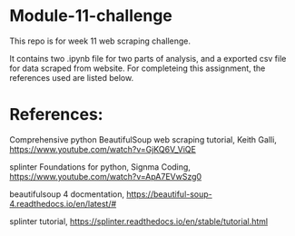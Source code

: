 # Module-11-challenge
This repo is for week 11 web scraping challenge.

It contains two .ipynb file for two parts of analysis, and a exported csv file for data scraped from website. For completeing this assignment, the references used are listed below.

# References:

Comprehensive python BeautifulSoup web scraping tutorial, Keith Galli, https://www.youtube.com/watch?v=GjKQ6V_ViQE

splinter Foundations for python, Signma Coding, https://www.youtube.com/watch?v=ApA7EVwSzg0

beautifulsoup 4 docmentation, https://beautiful-soup-4.readthedocs.io/en/latest/#

splinter tutorial, https://splinter.readthedocs.io/en/stable/tutorial.html


